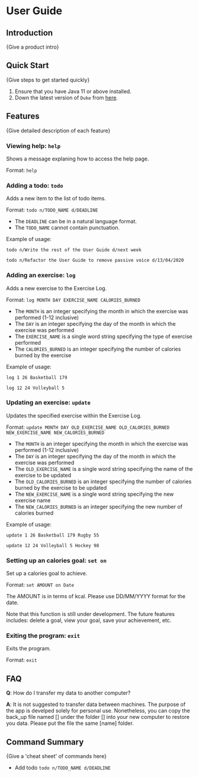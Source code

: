 # User Guide

## Introduction

{Give a product intro}

## Quick Start

{Give steps to get started quickly}

1. Ensure that you have Java 11 or above installed.
1. Down the latest version of `Duke` from [here](http://link.to/duke).

## Features 

{Give detailed description of each feature}

### Viewing help: `help`
Shows a message explaning how to access the help page.

Format: `help`

### Adding a todo: `todo`
Adds a new item to the list of todo items.

Format: `todo n/TODO_NAME d/DEADLINE`

* The `DEADLINE` can be in a natural language format.
* The `TODO_NAME` cannot contain punctuation.  

Example of usage: 

`todo n/Write the rest of the User Guide d/next week`

`todo n/Refactor the User Guide to remove passive voice d/13/04/2020`

### Adding an exercise: `log`
Adds a new exercise to the Exercise Log.

Format: `log MONTH DAY EXERCISE_NAME CALORIES_BURNED`

* The `MONTH` is an integer specifying the month in which the exercise was performed (1-12 inclusive)
* The `DAY` is an integer specifying the day of the month in which the exercise was performed
* The `EXERCISE_NAME` is a single word string specifying the type of exercise performed
* The `CALORIES_BURNED` is an integer specifying the number of calories burned by the exercise

Example of usage:

`log 1 26 Basketball 179`

`log 12 24 Volleyball 5`

### Updating an exercise: `update`
Updates the specified exercise within the Exercise Log.

Format: `update MONTH DAY OLD_EXERCISE_NAME OLD_CALORIES_BURNED NEW_EXERCISE_NAME NEW_CALORIES_BURNED`

* The `MONTH` is an integer specifying the month in which the exercise was performed (1-12 inclusive)
* The `DAY` is an integer specifying the day of the month in which the exercise was performed
* The `OLD_EXERCISE_NAME` is a single word string specifying the name of the exercise to be updated
* The `OLD_CALORIES_BURNED` is an integer specifying the number of calories burned by the exercise to be updated
* The `NEW_EXERCISE_NAME` is a single word string specifying the new exercise name
* The `NEW_CALORIES_BURNED` is an integer specifying the new number of calories burned

Example of usage:

`update 1 26 Basketball 179 Rugby 55`

`update 12 24 Volleyball 5 Hockey 98`

### Setting up an calories goal: `set on`
Set up a calories goal to achieve.

Format: `set AMOUNT on Date`

The AMOUNT is in terms of kcal. Please use DD/MM/YYYY format for the date.

Note that this function is still under development. The future features includes: delete a goal, view your goal, save your achievement, etc.

### Exiting the program: `exit`
Exits the program.

Format: `exit`

## FAQ

**Q**: How do I transfer my data to another computer? 

**A**: It is not suggested to transfer data between machines. The purpose of the app is develped solely for personal use. Nonetheless, you can copy the back_up file named [] under the folder [] into your new computer to restore you data. Please put the file the same [name] folder.

## Command Summary

{Give a 'cheat sheet' of commands here}

* Add todo `todo n/TODO_NAME d/DEADLINE`
